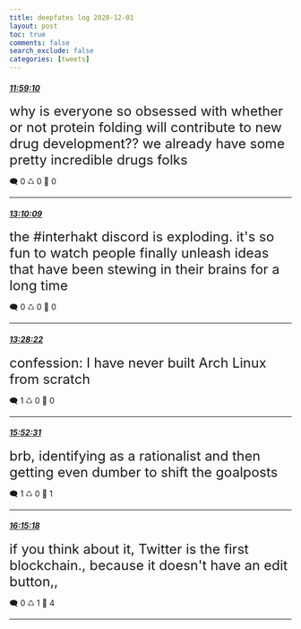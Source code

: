 ```yaml
---
title: deepfates log 2020-12-01
layout: post
toc: true
comments: false
search_exclude: false
categories: [tweets]
---
```



#### <a href = "https://twitter.com/deepfates/status/1333848130589061121">*11:59:10*</a>

<font size="5">why is everyone so obsessed with whether or not protein folding will contribute to new drug development??  we already have some pretty incredible drugs folks</font>



🗨️ 0 ♺ 0 🤍  0   

---
    
#### <a href = "https://twitter.com/deepfates/status/1333865991978160128">*13:10:09*</a>

<font size="5">the #interhakt discord is exploding. it's so fun to watch people finally unleash ideas that have been stewing in their brains for a long time</font>



🗨️ 0 ♺ 0 🤍  0   

---
    
#### <a href = "https://twitter.com/deepfates/status/1333870578051153920">*13:28:22*</a>

<font size="5">confession: I have never built Arch Linux from scratch</font>



🗨️ 1 ♺ 0 🤍  0   

---
    
#### <a href = "https://twitter.com/deepfates/status/1333906855274237956">*15:52:31*</a>

<font size="5">brb, identifying as a rationalist and then getting even dumber to shift the goalposts</font>



🗨️ 1 ♺ 0 🤍  1   

---
    
#### <a href = "https://twitter.com/deepfates/status/1333912588313268225">*16:15:18*</a>

<font size="5">if you think about it, Twitter is the first blockchain., because it doesn't have an edit button,,</font>



🗨️ 0 ♺ 1 🤍  4   

---
    
            


